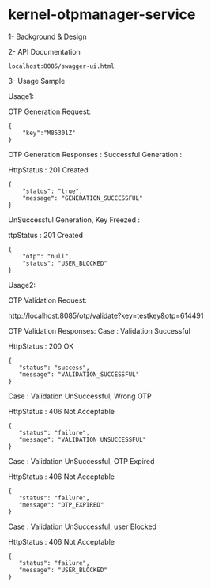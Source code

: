 # kernel-otpmanager-service

1- [Background & Design](../../design/kernel/kernel-otpmanager.md)

 
2- API Documentation

 ```
localhost:8085/swagger-ui.html

 ```
 
3- Usage Sample
 
 Usage1:
 
 OTP Generation Request:
 
 ```
 {
     "key":"M85301Z"
 }
 ```
 
OTP Generation Responses :
Successful Generation :

HttpStatus : 201 Created

```
{
    "status": "true",
    "message": "GENERATION_SUCCESSFUL"
}
```

UnSuccessful Generation, Key Freezed :
 
 ttpStatus : 201 Created

```
{
    "otp": "null",
    "status": "USER_BLOCKED"
}
```

Usage2:

OTP Validation Request:
 
http://localhost:8085/otp/validate?key=testkey&otp=614491

OTP Validation Responses:
Case : Validation Successful

 HttpStatus : 200 OK
 

 ```
{
    "status": "success",
    "message": "VALIDATION_SUCCESSFUL"
}
 ```
 
 
Case : Validation UnSuccessful, Wrong OTP

 HttpStatus : 406 Not Acceptable

 ```
 {
    "status": "failure",
    "message": "VALIDATION_UNSUCCESSFUL"
}
 ```
 
Case : Validation UnSuccessful, OTP Expired

HttpStatus : 406 Not Acceptable

 ```
 {
    "status": "failure",
    "message": "OTP_EXPIRED"
}
 ```
 
Case : Validation UnSuccessful, user Blocked

HttpStatus : 406 Not Acceptable

 ```
 {
    "status": "failure",
    "message": "USER_BLOCKED"
}
 ```
 